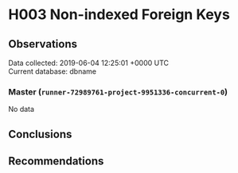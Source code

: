 # H003 Non-indexed Foreign Keys #

## Observations ##
Data collected: 2019-06-04 12:25:01 +0000 UTC  
Current database: dbname  

### Master (`runner-72989761-project-9951336-concurrent-0`) ###


No data


## Conclusions ##


## Recommendations ##

